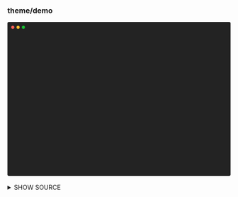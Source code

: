 ### theme/demo

![Animation](https://raw.githubusercontent.com/pterm/pterm/master/_examples/theme/demo/animation.svg)

<details>

<summary>SHOW SOURCE</summary>

```go
package main

import (
	"github.com/pterm/pterm"
	"reflect"
	"time"
)

func main() {
	// Print an informational message about the default theme styles.
	pterm.Info.Println("These are the default theme styles.\nYou can modify them easily to your personal preference,\nor create new themes from scratch :)")

	// Print a blank line for better readability.
	pterm.Println()

	// Get the value and type of the default theme.
	v := reflect.ValueOf(pterm.ThemeDefault)
	typeOfS := v.Type()

	// Check if the type of the default theme is 'pterm.Theme'.
	if typeOfS == reflect.TypeOf(pterm.Theme{}) {
		// Iterate over each field in the default theme.
		for i := 0; i < v.NumField(); i++ {
			// Try to convert the field to 'pterm.Style'.
			field, ok := v.Field(i).Interface().(pterm.Style)
			if ok {
				// Print the field name using its own style.
				field.Println(typeOfS.Field(i).Name)
			}
			// Pause for a quarter of a second to make the output easier to read.
			time.Sleep(time.Millisecond * 250)
		}
	}
}

```

</details>


